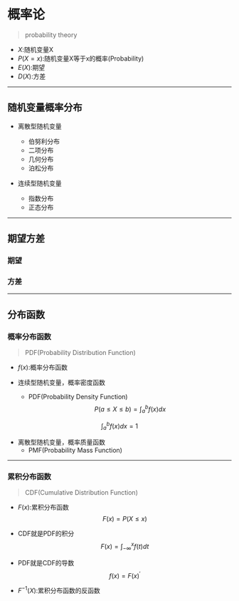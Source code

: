 # 概率论
> probability theory

- $X$:随机变量X
- $P(X = x)$:随机变量X等于x的概率(Probability)
- $E(X)$:期望
- $D(X)$:方差

---
## 随机变量概率分布
- 离散型随机变量
    - 伯努利分布
    - 二项分布
    - 几何分布
    - 泊松分布

- 连续型随机变量
    - 指数分布
    - 正态分布

---
## 期望方差

### 期望

### 方差

---
## 分布函数

### 概率分布函数
> PDF(Probability Distribution Function)
- $f(x)$:概率分布函数

- 连续型随机变量，概率密度函数
    - PDF(Probability Density Function)
$$
P(a \leq X \leq b) = \int_{a}^{b}f(x)dx
$$

$$
\int_{a}^{b}f(x)dx = 1
$$
- 离散型随机变量，概率质量函数
    - PMF(Probability Mass Function)

---
### 累积分布函数
> CDF(Cumulative Distribution Function)
- $F(x)$:累积分布函数
$$
F(x) = P(X \leq x)
$$
- CDF就是PDF的积分
$$
F(x) = \int_{-\infty}^{x}f(t)dt
$$
- PDF就是CDF的导数
$$
f(x) = F(x)^\prime
$$

- $F^{-1}(X)$:累积分布函数的反函数